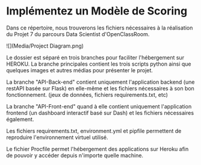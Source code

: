 # Implémentez un Modèle de Scoring #

Dans ce répertoire, nous trouverons les fichiers nécessaires à la réalisation du Projet 7 du parcours Data Scientist d'OpenClassRoom.

![](Media/Project Diagram.png)

Le dossier est séparé en trois branches pour faciliter l'hébergement sur HEROKU. La branche principales contient les trois scripts python ainsi que quelques images et autres médias pour présenter le projet. 

La branche "API-Back-end" contient uniquement l'application backend (une restAPI basée sur Flask) en elle-même et les fichiers nécessaires à son bon fonctionnement. (jeux de données, fichiers requirements.txt, etc)

La branche "API-Front-end" quand à elle contient uniquement l'application frontend (un dashboard interactif basé sur Dash) et les fichiers nécessaires également.

Les fichiers requirements.txt, environment.yml et pipfile permettent de reproduire l'environnement virtuel utilisé.

Le fichier Procfile permet l'hébergement des applications sur Heroku afin de pouvoir y accéder depuis n'importe quelle machine.
